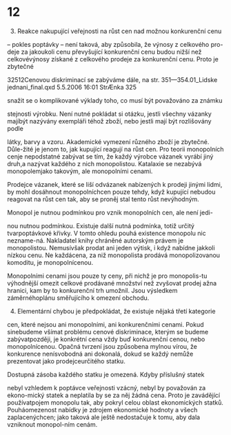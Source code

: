 # 12

3. Reakce nakupující veřejnosti na růst cen nad možnou konkurenční cenu

– pokles poptávky – není taková, aby způsobila, že výnosy z celkového pro-deje za jakoukoli cenu převyšující konkurenční cenu budou nižší než celkovévýnosy získané z celkového prodeje za konkurenční cenu. Proto je zbytečné

32512Cenovou diskriminací se zabýváme dále, na str. 351—354.01_Lidske jednani_final.qxd 5.5.2006 16:01 StrÆnka 325

snažit se o komplikované výklady toho, co musí být považováno za známku

stejnosti výrobku. Není nutné pokládat si otázku, jestli všechny vázanky majíbýt nazývány exempláři téhož zboží, nebo jestli mají být rozlišovány podle

látky, barvy a vzoru. Akademické vymezení různého zboží je zbytečné. Důle-žité je jenom to, jak kupující reagují na růst cen. Pro teorii monopolních cenje nepodstatné zabývat se tím, že každý výrobce vázanek vyrábí jiný druh,a nazývat každého z nich monopolistou. Katalaxie se nezabývá monopolemjako takovým, ale monopolními cenami.

Prodejce vázanek, které se liší odvázanek nabízených k prodeji jinými lidmi, by mohl dosáhnout monopolníchcen pouze tehdy, když kupující nebudou reagovat na růst cen tak, aby se proněj stal tento růst nevýhodným.

Monopol je nutnou podmínkou pro vznik monopolních cen, ale není jedi-

nou nutnou podmínkou. Existuje další nutná podmínka, totiž určitý tvarpoptávkové křivky. V tomto ohledu pouhá existence monopolu nic nezname-ná. Nakladatel knihy chráněné autorským právem je monopolistou. Nemusívšak prodat ani jeden výtisk, i když nabídne jakkoli nízkou cenu. Ne každácena, za niž monopolista prodává monopolizovanou komoditu, je monopolnícenou.

Monopolními cenami jsou pouze ty ceny, při nichž je pro monopolis-tu výhodnější omezit celkové prodávané množství než zvyšovat prodej ažna hranici, kam by to konkurenční trh umožnil. Jsou výsledkem záměrnéhoplánu směřujícího k omezení obchodu.

4. Elementární chybou je předpokládat, že existuje nějaká třetí kategorie

cen, které nejsou ani monopolními, ani konkurenčními cenami. Pokud sinebudeme všímat problému cenové diskriminace, kterým se budeme zabývatpozději, je konkrétní cena vždy buď konkurenční cenou, nebo monopolnícenou. Opačná tvrzení jsou způsobena mylnou vírou, že konkurence nenísvobodná ani dokonalá, dokud se každý nemůže prezentovat jako prodejceurčitého statku.

Dostupná zásoba každého statku je omezená. Kdyby příslušný statek

nebyl vzhledem k poptávce veřejnosti vzácný, nebyl by považován za ekono-mický statek a neplatila by se za něj žádná cena. Proto je zavádějící používatpojem monopolu tak, aby pokryl celou oblast ekonomických statků. Pouháomezenost nabídky je zdrojem ekonomické hodnoty a všech zaplacenýchcen; jako taková ale ještě nedostačuje k tomu, aby dala vzniknout monopol-ním cenám.

